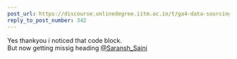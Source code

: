 ```yaml
---
post_url: https://discourse.onlinedegree.iitm.ac.in/t/ga4-data-sourcing-discussion-thread-tds-jan-2025/165959/353
reply_to_post_number: 342
---
```

Yes thankyou i noticed that code block.  
But now getting missig heading [@Saransh\_Saini](/u/saransh_saini)